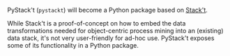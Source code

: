 PyStack't (`pystackt`) will become a Python package based on [Stack't](https://github.com/LienBosmans/stack-t). 

While Stack't is a proof-of-concept on how to embed the data transformations needed for object-centric process mining into an (existing) data stack, it's not very user-friendly for ad-hoc use.
PyStack't exposes some of its functionality in a Python package.
